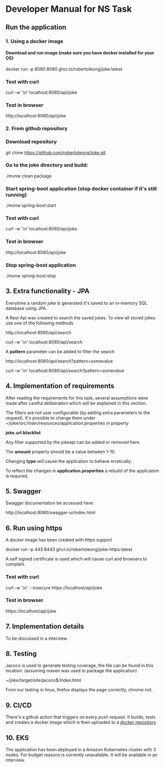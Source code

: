 # Developer Manual for NS Task

## Run the application

### 1. Using a docker image
#### Download and run image (make sure you have docker installed for your OS)

docker run -p 8080:8080 ghcr.io/robertoleong/joke:latest

### Test with curl

curl -w '\n' localhost:8080/api/joke

### Test in browser 

http://localhost:8080/api/joke

### 2. From github repository
### Download repository

git clone https://github.com/robertoleong/joke.git

### Go to the joke directory and build:

./mvnw clean package

### Start spring-boot application (stop docker container if it's still running)

./mvnw spring-boot:start

### Test with curl

curl -w '\n' localhost:8080/api/joke

### Test in browser

http://localhost:8080/api/joke

### Stop spring-boot application 

./mvnw spring-boot:stop

## 3. Extra functionality - JPA

Everytime a random joke is generated it's saved to an in-memory SQL database using JPA.

A Rest Api was created to search the saved jokes. To view all stored jokes use one of the following methods

http://localhost:8080/api/search

curl -w '\n' localhost:8080/api/search

A **pattern** parameter can be added to filter the search

http://localhost:8080/api/search?pattern=somevalue

curl -w '\n' localhost:8080/api/search?pattern=somevalue

## 4. Implementation of requirements

After reading the requirements for this task, several assumptions were made after careful deliberation
which will be explained in this section.

The filters are not user configurable (by adding extra parameters to the request).
It's possible to change them under ~/joke/src/main/resources/application.properties
in property

**joke.url.blacklist**

Any filter supported by the jokeapi can be added or removed here.

The **amount** property should be a value between 1-10.

Changing **type** will cause the application to behave erratically.

To reflect the changes in **application.properties** a rebuild of the application is required.

## 5. Swagger

Swagger documentation be accessed here:

http://localhost:8080/swagger-ui/index.html

## 6. Run using https

A docker image has been created with https support

docker run -p 443:8443 ghcr.io/robertoleong/joke-https:latest

A self signed certificate is used which will cause curl and browsers to complain.

### Test with curl

curl -w '\n' --insecure https://localhost/api/joke

### Test in browser

https://localhost/api/joke

## 7. Implementation details
To be discussed in a interview.

## 8. Testing
Jacoco is used to generate testing coverage, the file can be found in this location:
(assuming maven was used to package the application)

~/joke/target/site/jacoco$/index.html

From our testing in linux, firefox displays the page correctly, chrome not.

## 9. CI/CD
There's a github action that triggers on every push request. It builds, tests and creates
a docker image which is then uploaded to a [docker repository](https://github.com/robertoleong/joke/pkgs/container/joke)

## 10. EKS
The application has been deployed in a Amazon Kubernetes cluster with 3 nodes.
For budget reasons is currently unavailable. It will be available in an interview.
